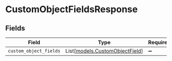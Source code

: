 # CustomObjectFieldsResponse


## Fields

| Field                                                            | Type                                                             | Required                                                         | Description                                                      |
| ---------------------------------------------------------------- | ---------------------------------------------------------------- | ---------------------------------------------------------------- | ---------------------------------------------------------------- |
| `custom_object_fields`                                           | List[[models.CustomObjectField](../models/customobjectfield.md)] | :heavy_minus_sign:                                               | N/A                                                              |